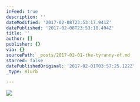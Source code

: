 ```yaml
---
inFeed: true
description: ''
dateModified: '2017-02-08T23:53:17.941Z'
datePublished: '2017-02-08T23:53:18.494Z'
title: ''
author: []
publisher: {}
via: {}
sourcePath: _posts/2017-02-01-the-tyranny-of.md
starred: false
datePublishedOriginal: '2017-02-01T03:57:25.122Z'
_type: Blurb

---
```

![](https://the-grid-user-content.s3-us-west-2.amazonaws.com/708b971b-a695-4cd7-9a6a-76223c3f288c.jpg)